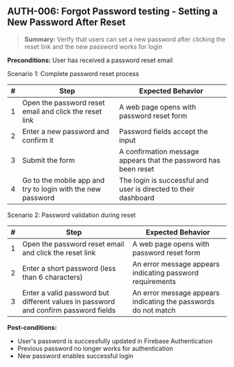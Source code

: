 ## **AUTH-006:** Forgot Password testing - Setting a New Password After Reset  

> **Summary:** Verify that users can set a new password after clicking the reset link and the new password works for login  <br>

**Preconditions:** User has received a password reset email

Scenario 1: Complete password reset process

 | \# | Step | Expected Behavior | 
 |----|------|-------------------| 
 |  1 | Open the password reset email and click the reset link | A web page opens with password reset form | 
 |  2 | Enter a new password and confirm it | Password fields accept the input | 
 |  3 | Submit the form | A confirmation message appears that the password has been reset | 
 |  4 | Go to the mobile app and try to login with the new password | The login is successful and user is directed to their dashboard | 

Scenario 2: Password validation during reset

 | \# | Step | Expected Behavior | 
 |----|------|-------------------| 
 |  1 | Open the password reset email and click the reset link | A web page opens with password reset form | 
 |  2 | Enter a short password (less than 6 characters) | An error message appears indicating password requirements | 
 |  3 | Enter a valid password but different values in password and confirm password fields | An error message appears indicating the passwords do not match | 

**Post-conditions:**  

 - User's password is successfully updated in Firebase Authentication
 - Previous password no longer works for authentication
 - New password enables successful login